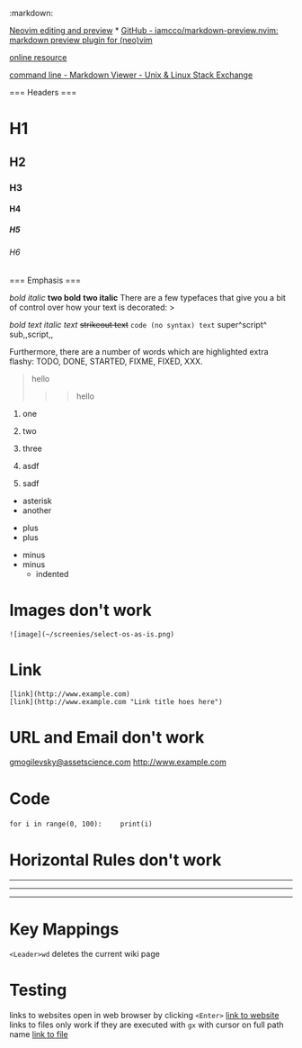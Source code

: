 :markdown:

[Neovim editing and preview](https://jdhao.github.io/2019/01/15/markdown_edit_preview_nvim/)
    * [GitHub - iamcco/markdown-preview.nvim: markdown preview plugin for (neo)vim](https://github.com/iamcco/markdown-preview.nvim)

[online resource](https://github.com/adam-p/markdown-here/wiki/Markdown-Cheatsheet)

[command line - Markdown Viewer - Unix & Linux Stack Exchange](https://unix.stackexchange.com/questions/4140/markdown-viewer#120519)

=== Headers ===

# H1
## H2
### H3
#### H4
##### H5
###### H6

=== Emphasis ===

*bold*
_italic_
**two bold**
__two italic__
There are a few typefaces that give you a bit of control over how your text
is decorated: >

  *bold text*
  _italic text_
  ~~strikeout text~~
  `code (no syntax) text`
  super^script^
  sub,,script,,

Furthermore, there are a number of words which are highlighted extra flashy:
TODO, DONE, STARTED, FIXME, FIXED, XXX.

> hello
>
>>> hello

1. one
2. two
3. three


1. asdf
1. sadf

* asterisk
* another

+ plus
+ plus

- minus
- minus
    - indented

# Images don't work
    ![image](~/screenies/select-os-as-is.png)
# Link
    [link](http://www.example.com)
    [link](http://www.example.com "Link title hoes here")

# URL and Email don't work
<gmogilevsky@assetscience.com>
<http://www.example.com>

# Code
`for i in range(0, 100):`
`    print(i)`

# Horizontal Rules don't work
***
---
___


# Key Mappings
`<Leader>wd` deletes the current wiki page

# Testing
links to websites open in web browser by clicking `<Enter>`
[link to website](https://assetscience.com)
links to files only work if they are executed with `gx` with cursor on full path name
[link to file](/home/george/Documents/wlcome.odt)

